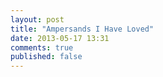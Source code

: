 ```yaml
---
layout: post
title: "Ampersands I Have Loved"
date: 2013-05-17 13:31
comments: true
published: false
---
```


